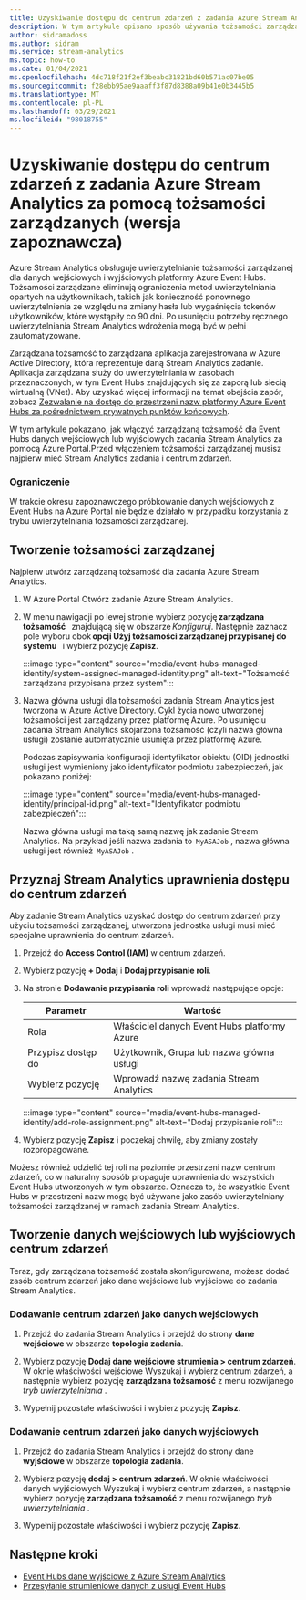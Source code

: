 ```yaml
---
title: Uzyskiwanie dostępu do centrum zdarzeń z zadania Azure Stream Analytics za pomocą tożsamości zarządzanych (wersja zapoznawcza)
description: W tym artykule opisano sposób używania tożsamości zarządzanych do uwierzytelniania zadania Azure Stream Analytics na platformie Azure Event Hubs danych wejściowych i wyjściowych.
author: sidramadoss
ms.author: sidram
ms.service: stream-analytics
ms.topic: how-to
ms.date: 01/04/2021
ms.openlocfilehash: 4dc718f21f2ef3beabc31821bd60b571ac07be05
ms.sourcegitcommit: f28ebb95ae9aaaff3f87d8388a09b41e0b3445b5
ms.translationtype: MT
ms.contentlocale: pl-PL
ms.lasthandoff: 03/29/2021
ms.locfileid: "98018755"
---
```

# <a name="use-managed-identities-to-access-event-hubfrom-an-azure-stream-analytics-job-preview"></a>Uzyskiwanie dostępu do centrum zdarzeń z zadania Azure Stream Analytics za pomocą tożsamości zarządzanych (wersja zapoznawcza)

Azure Stream Analytics obsługuje uwierzytelnianie tożsamości zarządzanej dla danych wejściowych i wyjściowych platformy Azure Event Hubs. Tożsamości zarządzane eliminują ograniczenia metod uwierzytelniania opartych na użytkownikach, takich jak konieczność ponownego uwierzytelnienia ze względu na zmiany hasła lub wygaśnięcia tokenów użytkowników, które wystąpiły co 90 dni. Po usunięciu potrzeby ręcznego uwierzytelniania Stream Analytics wdrożenia mogą być w pełni zautomatyzowane.  

Zarządzana tożsamość to zarządzana aplikacja zarejestrowana w Azure Active Directory, która reprezentuje daną Stream Analytics zadanie. Aplikacja zarządzana służy do uwierzytelniania w zasobach przeznaczonych, w tym Event Hubs znajdujących się za zaporą lub siecią wirtualną (VNet). Aby uzyskać więcej informacji na temat obejścia zapór, zobacz [Zezwalanie na dostęp do przestrzeni nazw platformy Azure Event Hubs za pośrednictwem prywatnych punktów końcowych](../event-hubs/private-link-service.md#trusted-microsoft-services).

W tym artykule pokazano, jak włączyć zarządzaną tożsamość dla Event Hubs danych wejściowych lub wyjściowych zadania Stream Analytics za pomocą Azure Portal.Przed włączeniem tożsamości zarządzanej musisz najpierw mieć Stream Analytics zadania i centrum zdarzeń.

### <a name="limitation"></a>Ograniczenie
W trakcie okresu zapoznawczego próbkowanie danych wejściowych z Event Hubs na Azure Portal nie będzie działało w przypadku korzystania z trybu uwierzytelniania tożsamości zarządzanej.

## <a name="create-a-managedidentity"></a>Tworzenie tożsamości zarządzanej  

Najpierw utwórz zarządzaną tożsamość dla zadania Azure Stream Analytics.  

1. W Azure Portal Otwórz zadanie Azure Stream Analytics.  

1. W menu nawigacji po lewej stronie wybierz pozycję **zarządzana tożsamość**   znajdującą się w obszarze *Konfiguruj*. Następnie zaznacz pole wyboru obok **opcji Użyj tożsamości zarządzanej przypisanej do systemu**   i wybierz pozycję **Zapisz**.

   :::image type="content" source="media/event-hubs-managed-identity/system-assigned-managed-identity.png" alt-text="Tożsamość zarządzana przypisana przez system":::  

1. Nazwa główna usługi dla tożsamości zadania Stream Analytics jest tworzona w Azure Active Directory. Cykl życia nowo utworzonej tożsamości jest zarządzany przez platformę Azure. Po usunięciu zadania Stream Analytics skojarzona tożsamość (czyli nazwa główna usługi) zostanie automatycznie usunięta przez platformę Azure.  

   Podczas zapisywania konfiguracji identyfikator obiektu (OID) jednostki usługi jest wymieniony jako identyfikator podmiotu zabezpieczeń, jak pokazano poniżej:  

   :::image type="content" source="media/event-hubs-managed-identity/principal-id.png" alt-text="Identyfikator podmiotu zabezpieczeń":::

   Nazwa główna usługi ma taką samą nazwę jak zadanie Stream Analytics. Na przykład jeśli nazwa zadania to  `MyASAJob` , nazwa główna usługi jest również  `MyASAJob` .  

## <a name="grant-the-stream-analytics-job-permissionsto-access-the-event-hub"></a>Przyznaj Stream Analytics uprawnienia dostępu do centrum zdarzeń

Aby zadanie Stream Analytics uzyskać dostęp do centrum zdarzeń przy użyciu tożsamości zarządzanej, utworzona jednostka usługi musi mieć specjalne uprawnienia do centrum zdarzeń.

1. Przejdź do **Access Control (IAM)** w centrum zdarzeń.

1. Wybierz pozycję **+ Dodaj** i **Dodaj przypisanie roli**.

1. Na stronie **Dodawanie przypisania roli** wprowadź następujące opcje:

   |Parametr|Wartość|
   |---------|-----|
   |Rola|Właściciel danych Event Hubs platformy Azure|
   |Przypisz dostęp do|Użytkownik, Grupa lub nazwa główna usługi|
   |Wybierz pozycję|Wprowadź nazwę zadania Stream Analytics|

   :::image type="content" source="media/event-hubs-managed-identity/add-role-assignment.png" alt-text="Dodaj przypisanie roli":::

1. Wybierz pozycję **Zapisz** i poczekaj chwilę, aby zmiany zostały rozpropagowane.

Możesz również udzielić tej roli na poziomie przestrzeni nazw centrum zdarzeń, co w naturalny sposób propaguje uprawnienia do wszystkich Event Hubs utworzonych w tym obszarze. Oznacza to, że wszystkie Event Hubs w przestrzeni nazw mogą być używane jako zasób uwierzytelniany tożsamości zarządzanej w ramach zadania Stream Analytics.

## <a name="create-anevent-hub-input-or-output"></a>Tworzenie danych wejściowych lub wyjściowych centrum zdarzeń  

Teraz, gdy zarządzana tożsamość została skonfigurowana, możesz dodać zasób centrum zdarzeń jako dane wejściowe lub wyjściowe do zadania Stream Analytics.  

### <a name="add-the-event-hub-as-an-input"></a>Dodawanie centrum zdarzeń jako danych wejściowych 

1. Przejdź do zadania Stream Analytics i przejdź do strony **dane wejściowe** w obszarze **topologia zadania**.

1. Wybierz pozycję **Dodaj dane wejściowe strumienia > centrum zdarzeń**. W oknie właściwości wejściowe Wyszukaj i wybierz centrum zdarzeń, a następnie wybierz pozycję **zarządzana tożsamość** z menu rozwijanego *tryb uwierzytelniania* .

1. Wypełnij pozostałe właściwości i wybierz pozycję **Zapisz**.

### <a name="add-the-event-hub-as-an-output"></a>Dodawanie centrum zdarzeń jako danych wyjściowych

1. Przejdź do zadania Stream Analytics i przejdź do strony dane **wyjściowe** w obszarze **topologia zadania**.

1. Wybierz pozycję **dodaj > centrum zdarzeń**. W oknie właściwości danych wyjściowych Wyszukaj i wybierz centrum zdarzeń, a następnie wybierz pozycję **zarządzana tożsamość** z menu rozwijanego *tryb uwierzytelniania* .

1. Wypełnij pozostałe właściwości i wybierz pozycję **Zapisz**.

## <a name="next-steps"></a>Następne kroki

* [Event Hubs dane wyjściowe z Azure Stream Analytics](event-hubs-output.md)
* [Przesyłanie strumieniowe danych z usługi Event Hubs](stream-analytics-define-inputs.md#stream-data-from-event-hubs)
